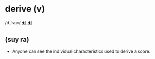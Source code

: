 # derive (v)

/dɪˈraɪv/ [🔊](https://www.oxfordlearnersdictionaries.com/media/english/uk_pron/d/der/deriv/derive__gb_2.mp3) [🔊](https://www.oxfordlearnersdictionaries.com/media/english/us_pron/d/der/deriv/derive__us_1.mp3)

## (suy ra)

- Anyone can see the individual characteristics used to derive a score.